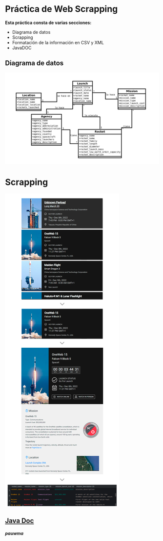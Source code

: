# **Práctica de Web Scrapping**

**Esta práctica consta de varias secciones:**
- Diagrama de datos
- Scrapping
- Formatación de la información en CSV y XML
- JavaDOC

## **Diagrama de datos**
![Diagrama de datos](https://github.com/pauwma/MP06_Scrapper/blob/master/datos_diagrama.png?raw=true)

# **Scrapping**
![Diagrama de datos](https://github.com/pauwma/MP06_Scrapper/blob/master/scrapping_diagrama.png?raw=true)

## **[Java Doc](https://pauwma.github.io/MP06_Scrapper/)**

###### ***pauwma***
